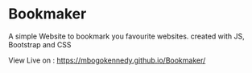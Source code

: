 # Bookmaker
A simple Website to bookmark you favourite websites. created with JS, Bootstrap and CSS

View Live on : https://mbogokennedy.github.io/Bookmaker/
